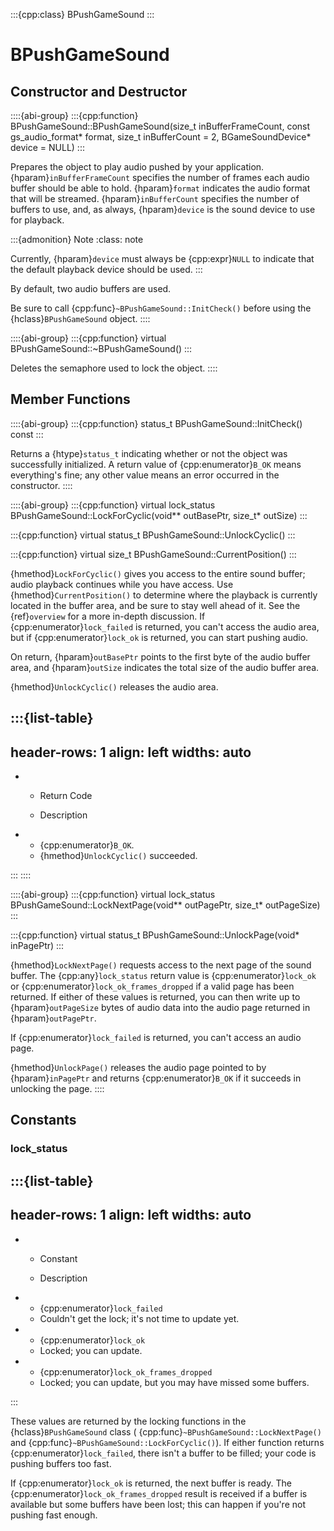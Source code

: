 :::{cpp:class} BPushGameSound
:::

# BPushGameSound

## Constructor and Destructor

::::{abi-group}
:::{cpp:function} BPushGameSound::BPushGameSound(size_t inBufferFrameCount, const gs_audio_format* format, size_t inBufferCount = 2, BGameSoundDevice* device = NULL)
:::

Prepares the object to play audio pushed by your application.
{hparam}`inBufferFrameCount` specifies the number of frames each audio
buffer should be able to hold. {hparam}`format` indicates the audio format
that will be streamed. {hparam}`inBufferCount` specifies the number of
buffers to use, and, as always, {hparam}`device` is the sound device to use
for playback.

:::{admonition} Note
:class: note






Currently, {hparam}`device` must always be {cpp:expr}`NULL` to indicate
that the default playback device should be used.
:::

By default, two audio buffers are used.

Be sure to call {cpp:func}`~BPushGameSound::InitCheck()` before using the
{hclass}`BPushGameSound` object.
::::

::::{abi-group}
:::{cpp:function} virtual BPushGameSound::~BPushGameSound()
:::

Deletes the semaphore used to lock the object.
::::

## Member Functions

::::{abi-group}
:::{cpp:function} status_t BPushGameSound::InitCheck() const
:::

Returns a {htype}`status_t` indicating whether or not the object was
successfully initialized. A return value of {cpp:enumerator}`B_OK` means
everything's fine; any other value means an error occurred in the
constructor.
::::

::::{abi-group}
:::{cpp:function} virtual lock_status BPushGameSound::LockForCyclic(void** outBasePtr, size_t* outSize)
:::

:::{cpp:function} virtual status_t BPushGameSound::UnlockCyclic()
:::

:::{cpp:function} virtual size_t BPushGameSound::CurrentPosition()
:::

{hmethod}`LockForCyclic()` gives you access to the entire sound buffer;
audio playback continues while you have access. Use
{hmethod}`CurrentPosition()` to determine where the playback is currently
located in the buffer area, and be sure to stay well ahead of it. See the
{ref}`overview` for a more in-depth discussion. If
{cpp:enumerator}`lock_failed` is returned, you can't access the audio area,
but if {cpp:enumerator}`lock_ok` is returned, you can start pushing audio.

On return, {hparam}`outBasePtr` points to the first byte of the audio
buffer area, and {hparam}`outSize` indicates the total size of the audio
buffer area.

{hmethod}`UnlockCyclic()` releases the audio area.

:::{list-table}
---
header-rows: 1
align: left
widths: auto
---
-
	- Return Code

	- Description

-
	- {cpp:enumerator}`B_OK`.
	- {hmethod}`UnlockCyclic()` succeeded.

:::
::::

::::{abi-group}
:::{cpp:function} virtual lock_status BPushGameSound::LockNextPage(void** outPagePtr, size_t* outPageSize)
:::

:::{cpp:function} virtual status_t BPushGameSound::UnlockPage(void* inPagePtr)
:::

{hmethod}`LockNextPage()` requests access to the next page of the sound
buffer. The {cpp:any}`lock_status` return value is
{cpp:enumerator}`lock_ok` or {cpp:enumerator}`lock_ok_frames_dropped` if a
valid page has been returned. If either of these values is returned, you
can then write up to {hparam}`outPageSize` bytes of audio data into the
audio page returned in {hparam}`outPagePtr`.

If {cpp:enumerator}`lock_failed` is returned, you can't access an audio
page.

{hmethod}`UnlockPage()` releases the audio page pointed to by
{hparam}`inPagePtr` and returns {cpp:enumerator}`B_OK` if it succeeds in
unlocking the page.
::::

## Constants

### lock_status

:::{list-table}
---
header-rows: 1
align: left
widths: auto
---
-
	- Constant

	- Description

-
	- {cpp:enumerator}`lock_failed`
	- Couldn't get the lock; it's not time to update yet.
-
	- {cpp:enumerator}`lock_ok`
	- Locked; you can update.
-
	- {cpp:enumerator}`lock_ok_frames_dropped`
	- Locked; you can update, but you may have missed some buffers.

:::

These values are returned by the locking functions in the
{hclass}`BPushGameSound` class (
{cpp:func}`~BPushGameSound::LockNextPage()` and
{cpp:func}`~BPushGameSound::LockForCyclic()`). If either function returns
{cpp:enumerator}`lock_failed`, there isn't a buffer to be filled; your code
is pushing buffers too fast.

If {cpp:enumerator}`lock_ok` is returned, the next buffer is ready. The
{cpp:enumerator}`lock_ok_frames_dropped` result is received if a buffer is
available but some buffers have been lost; this can happen if you're not
pushing fast enough.
